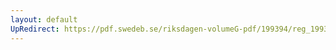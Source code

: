 ```yaml
---
layout: default
UpRedirect: https://pdf.swedeb.se/riksdagen-volumeG-pdf/199394/reg_199394/reg_199394_0117.pdf
---
```

